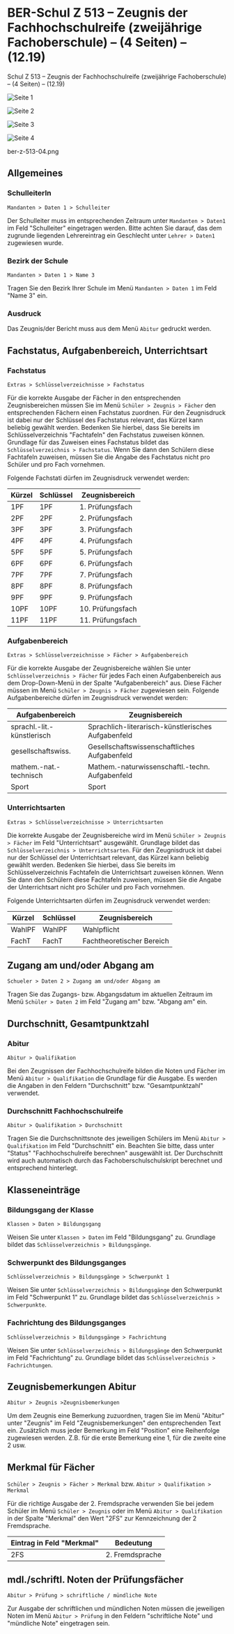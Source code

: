 # BER-Schul Z 513 – Zeugnis der Fachhochschulreife (zweijährige Fachoberschule) – (4 Seiten) – (12.19)

Schul Z 513 – Zeugnis der Fachhochschulreife (zweijährige Fachoberschule) – (4 Seiten) – (12.19)

[1]:/assets/images/Berlin/ber-z-513-01.png "Seite 1"
[2]:/assets/images/Berlin/ber-z-513-02.png "Seite 2"
[3]:/assets/images/Berlin/ber-z-513-03.png "Seite 3"
[4]:/assets/images/Berlin/ber-z-513-04.png "Seite 4"

![Seite 1][1]

![Seite 2][2]

![Seite 3][3]

![Seite 4][4]

ber-z-513-04.png


## Allgemeines

### SchulleiterIn

`Mandanten > Daten 1 > Schulleiter`

Der Schulleiter muss im entsprechenden Zeitraum unter `Mandanten > Daten1` im Feld "Schulleiter" eingetragen werden. Bitte achten Sie darauf, das dem zugrunde liegenden Lehrereintrag ein Geschlecht unter `Lehrer > Daten1` zugewiesen wurde.

### Bezirk der Schule

`Mandanten > Daten 1 > Name 3`

Tragen Sie den Bezirk Ihrer Schule im Menü `Mandanten > Daten 1` im Feld "Name 3" ein.

### Ausdruck

Das Zeugnis/der Bericht muss aus dem Menü `Abitur` gedruckt werden.


## Fachstatus, Aufgabenbereich, Unterrichtsart

### Fachstatus

`Extras > Schlüsselverzeichnisse > Fachstatus`

Für die korrekte Ausgabe der Fächer in den entsprechenden Zeugnisbereichen müssen Sie im Menü `Schüler > Zeugnis > Fächer` den entsprechenden Fächern einen Fachstatus zuordnen. Für den Zeugnisdruck ist dabei nur der Schlüssel des Fachstatus relevant, das Kürzel kann beliebig gewählt werden. Bedenken Sie hierbei, dass Sie bereits im Schlüsselverzeichnis "Fachtafeln" den Fachstatus zuweisen können. Grundlage für das Zuweisen eines Fachstatus bildet das `Schlüsselverzeichnis > Fachstatus`. Wenn Sie dann den Schülern diese Fachtafeln zuweisen, müssen Sie die Angabe des Fachstatus nicht pro Schüler und pro Fach vornehmen.

Folgende Fachstati dürfen im Zeugnisdruck verwendet werden:

Kürzel | Schlüssel | Zeugnisbereich
--|--|--
1PF | 1PF | 1. Prüfungsfach
2PF | 2PF | 2. Prüfungsfach
3PF | 3PF | 3. Prüfungsfach
4PF | 4PF | 4. Prüfungsfach
5PF | 5PF | 5. Prüfungsfach
6PF | 6PF | 6. Prüfungsfach
7PF | 7PF | 7. Prüfungsfach
8PF | 8PF | 8. Prüfungsfach
9PF | 9PF | 9. Prüfungsfach
10PF | 10PF | 10. Prüfungsfach
11PF | 11PF | 11. Prüfungsfach

### Aufgabenbereich

`Extras > Schlüsselverzeichnisse > Fächer > Aufgabenbereich`

Für die korrekte Ausgabe der Zeugnisbereiche wählen Sie unter `Schlüsselverzeichnis > Fächer` für jedes Fach einen Aufgabenbereich aus dem Drop-Down-Menü in der Spalte "Aufgabenbereich" aus. Diese Fächer müssen im Menü `Schüler > Zeugnis > Fächer` zugewiesen sein. Folgende Aufgabenbereiche dürfen im Zeugnisdruck verwendet werden:

Aufgabenbereich| Zeugnisbereich
--|--
sprachl.-lit.-künstlerisch | Sprachlich-literarisch-künstlerisches Aufgabenfeld
gesellschaftswiss. | Gesellschaftswissenschaftliches Aufgabenfeld
mathem.-nat.-technisch | Mathem.-naturwissenschaftl.-techn. Aufgabenfeld
Sport | Sport

### Unterrichtsarten

`Extras > Schlüsselverzeichnisse > Unterrichtsarten`

Die korrekte Ausgabe der Zeugnisbereiche wird im Menü `Schüler > Zeugnis > Fächer` im Feld "Unterrichtsart" ausgewählt. Grundlage bildet das `Schlüsselverzeichnis > Unterrichtsarten`. Für den Zeugnisdruck ist dabei nur der Schlüssel der Unterrichtsart relevant, das Kürzel kann beliebig gewählt werden. Bedenken Sie hierbei, dass Sie bereits im Schlüsselverzeichnis Fachtafeln die Unterrichtsart zuweisen können. Wenn Sie dann den Schülern diese Fachtafeln zuweisen, müssen Sie die Angabe der Unterrichtsart nicht pro Schüler und pro Fach vornehmen.

Folgende Unterrichtsarten dürfen im Zeugnisdruck verwendet werden:

Kürzel | Schlüssel | Zeugnisbereich
--|--|--
WahlPF | WahlPF | Wahlpflicht
FachT | FachT | Fachtheoretischer Bereich

## Zugang am und/oder Abgang am

`Schueler > Daten 2 > Zugang am und/oder Abgang am`

Tragen Sie das Zugangs- bzw. Abgangsdatum im aktuellen Zeitraum im Menü `Schüler > Daten 2` im Feld "Zugang am" bzw. "Abgang am" ein.

## Durchschnitt, Gesamtpunktzahl

### Abitur

`Abitur > Qualifikation`

Bei den Zeugnissen der Fachhochschulreife bilden die Noten und Fächer im Menü `Abitur > Qualifikation` die Grundlage für die Ausgabe. Es werden die Angaben in den Feldern "Durchschnitt" bzw. "Gesamtpunktzahl" verwendet.

### Durchschnitt Fachhochschulreife

`Abitur > Qualifikation > Durchschnitt`

Tragen Sie die Durchschnittsnote des jeweiligen Schülers im Menü `Abitur > Qualifikation` im Feld "Durchschnitt" ein. Beachten Sie bitte, dass unter "Status" "Fachhochschulreife berechnen" ausgewählt ist. Der Durchschnitt wird auch automatisch durch das Fachoberschulschulskript berechnet und entsprechend hinterlegt.

## Klasseneinträge

### Bildungsgang der Klasse

`Klassen > Daten > Bildungsgang`

Weisen Sie unter `Klassen > Daten` im Feld "Bildungsgang" zu. Grundlage bildet das `Schlüsselverzeichnis > Bildungsgänge`.

### Schwerpunkt des Bildungsganges

`Schlüsselverzeichnis > Bildungsgänge > Schwerpunkt 1`

Weisen Sie unter `Schlüsselverzeichnis > Bildungsgänge` den Schwerpunkt im Feld "Schwerpunkt 1" zu. Grundlage bildet das `Schlüsselverzeichnis > Schwerpunkte`.

### Fachrichtung des Bildungsganges

`Schlüsselverzeichnis > Bildungsgänge > Fachrichtung`

Weisen Sie unter `Schlüsselverzeichnis > Bildungsgänge` den Schwerpunkt im Feld "Fachrichtung" zu. Grundlage bildet das `Schlüsselverzeichnis > Fachrichtungen`.

## Zeugnisbemerkungen Abitur

`Abitur > Zeugnis >Zeugnisbemerkungen`

Um dem Zeugnis eine Bemerkung zuzuordnen, tragen Sie im Menü "Abitur" unter "Zeugnis" im Feld "Zeugnisbemerkungen" den entsprechenden Text ein. Zusätzlich muss jeder Bemerkung im Feld "Position" eine Reihenfolge zugewiesen werden. Z.B. für die erste Bemerkung eine 1, für die zweite eine 2 usw.

## Merkmal für Fächer

`Schüler > Zeugnis > Fächer > Merkmal` bzw. `Abitur > Qualifikation > Merkmal`

Für die richtige Ausgabe der 2. Fremdsprache verwenden Sie bei jedem Schüler im Menü `Schüler > Zeugnis` oder im Menü `Abitur > Qualifikation` in der Spalte "Merkmal" den Wert "2FS" zur Kennzeichnung der 2 Fremdsprache.

Eintrag in Feld "Merkmal" | Bedeutung
--|--
2FS | 2. Fremdsprache

## mdl./schriftl. Noten der Prüfungsfächer

`Abitur > Prüfung > schriftliche / mündliche Note`

Zur Ausgabe der schriftlichen und mündlichen Noten müssen die jeweiligen Noten im Menü `Abitur > Prüfung` in den Feldern "schriftliche Note" und "mündliche Note" eingetragen sein.